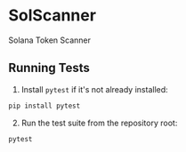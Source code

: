 # SolScanner
Solana Token Scanner

## Running Tests

1. Install `pytest` if it's not already installed:

```bash
pip install pytest
```

2. Run the test suite from the repository root:

```bash
pytest
```
